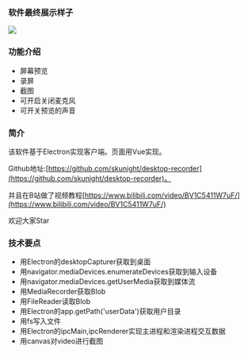 
### 软件最终展示样子
![](https://user-gold-cdn.xitu.io/2020/6/20/172cf0f180f93da9?w=650&h=478&f=png&s=314391)

### 功能介绍
- 屏幕预览
- 录屏
- 截图
- 可开启关闭麦克风
- 可开关预览的声音

### 简介

该软件基于Electron实现客户端。页面用Vue实现。

Github地址:[https://github.com/skunight/desktop-recorder](https://github.com/skunight/desktop-recorder)。

并且在B站做了视频教程[https://www.bilibili.com/video/BV1C5411W7uF/](https://www.bilibili.com/video/BV1C5411W7uF/)

欢迎大家Star

### 技术要点

- 用Electron的desktopCapturer获取到桌面
- 用navigator.mediaDevices.enumerateDevices获取到输入设备
- 用navigator.mediaDevices.getUserMedia获取到媒体流
- 用MediaRecorder获取Blob
- 用FileReader读取Blob
- 用Electron的app.getPath('userData')获取用户目录
- 用fs写入文件
- 用Electron的ipcMain,ipcRenderer实现主进程和渲染进程交互数据
- 用canvas对video进行截图